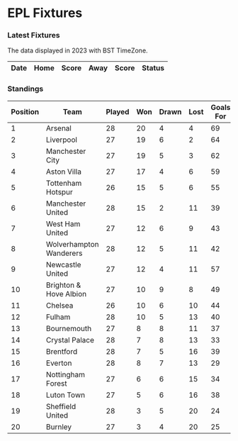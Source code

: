 # EPL Fixtures

### Latest Fixtures

The data displayed in 2023 with BST TimeZone.

<!-- START_TABLE -->
| Date | Home | Score | Away | Score | Status |
|-------------|--------|--------------|--------|--------------|--------|
<!-- END_TABLE -->

### Standings

<!-- START_STANDINGS -->
| Position | Team | Played | Won | Drawn | Lost | Goals For | Goals Against | Goal Difference | Points |
|----------|------|--------|-----|-------|------|-----------|---------------|-----------------|--------|
| 1 | Arsenal | 28 | 20 | 4 | 4 | 69 | 23 | 46 | 64 |
| 2 | Liverpool | 27 | 19 | 6 | 2 | 64 | 25 | 39 | 63 |
| 3 | Manchester City | 27 | 19 | 5 | 3 | 62 | 27 | 35 | 62 |
| 4 | Aston Villa | 27 | 17 | 4 | 6 | 59 | 37 | 22 | 55 |
| 5 | Tottenham Hotspur | 26 | 15 | 5 | 6 | 55 | 39 | 16 | 50 |
| 6 | Manchester United | 28 | 15 | 2 | 11 | 39 | 39 | 0 | 47 |
| 7 | West Ham United | 27 | 12 | 6 | 9 | 43 | 47 | -4 | 42 |
| 8 | Wolverhampton Wanderers | 28 | 12 | 5 | 11 | 42 | 44 | -2 | 41 |
| 9 | Newcastle United | 27 | 12 | 4 | 11 | 57 | 45 | 12 | 40 |
| 10 | Brighton & Hove Albion | 27 | 10 | 9 | 8 | 49 | 44 | 5 | 39 |
| 11 | Chelsea | 26 | 10 | 6 | 10 | 44 | 43 | 1 | 36 |
| 12 | Fulham | 28 | 10 | 5 | 13 | 40 | 44 | -4 | 35 |
| 13 | Bournemouth | 27 | 8 | 8 | 11 | 37 | 49 | -12 | 32 |
| 14 | Crystal Palace | 28 | 7 | 8 | 13 | 33 | 48 | -15 | 29 |
| 15 | Brentford | 28 | 7 | 5 | 16 | 39 | 51 | -12 | 26 |
| 16 | Everton | 28 | 8 | 7 | 13 | 29 | 39 | -10 | 25 |
| 17 | Nottingham Forest | 27 | 6 | 6 | 15 | 34 | 49 | -15 | 24 |
| 18 | Luton Town | 27 | 5 | 6 | 16 | 38 | 55 | -17 | 21 |
| 19 | Sheffield United | 28 | 3 | 5 | 20 | 24 | 74 | -50 | 14 |
| 20 | Burnley | 27 | 3 | 4 | 20 | 25 | 60 | -35 | 13 |
<!-- END_STANDINGS -->
